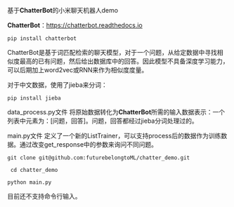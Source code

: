 基于**ChatterBot**的小米聊天机器人demo

**ChatterBot**：https://chatterbot.readthedocs.io

`pip install chatterbot`

ChatterBot是基于词匹配检索的聊天模型，对于一个问题，从给定数据中寻找相似度最高的已有问题，然后给出数据库中的回答。因此模型不具备深度学习能力，可以后期加上word2vec或RNN来作为相似度度量。

对于中文数据，使用了jieba来分词：

`pip install jieba`

data_process.py文件 将原始数据转化为**ChatterBot**所需的输入数据表示：一个列表中元素为：[问题，回答]。问题，回答都经过jieba分词处理过的。

main.py文件 定义了一个新的ListTrainer，可以支持process后的数据作为训练数据。通过改变get_response中的参数来询问不同问题。

`git clone git@github.com:futurebelongtoML/chatter_demo.git`

` cd chatter_demo`

`python main.py`

目前还不支持命令行输入。

